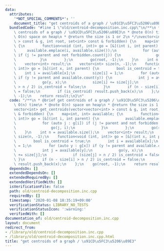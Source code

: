```yaml
---
data:
  attributes:
    '*NOT_SPECIAL_COMMENTS*': ''
    document_title: "get centroids of a graph / \u91CD\u5FC3\u5206\u89E3"
  bundledCode: "#line 1 \"old/centroid-decomposition.inc.cpp\"\n/**\n * @brief get\
    \ centroids of a graph / \u91CD\u5FC3\u5206\u89E3\n * @note O(n) time\n * @note\
    \ O(n) space on heap\n * @return the size is 1 or 2\n */\nvector<int> get_centroids(vector<vector<int>\
    \ > const & g, int root, set<int> const & forbidden) {\n    map<int, int> available;\
    \ {\n        function<void (int, int)> go = [&](int i, int parent) {\n       \
    \     available.emplace(i, available.size());\n            for (auto j : g[i])\
    \ if (j != parent and not forbidden.count(j)) {\n                go(j, i);\n \
    \           }\n        };\n        go(root, -1);\n    }\n    int n = available.size();\n\
    \    vector<int> result;\n    vector<int> size(n, -1);\n    function<void (int,\
    \ int)> go = [&](int x, int parent) {\n        bool is_centroid = true;\n    \
    \    int i = available[x];\n        size[i] = 1;\n        for (auto y : g[x])\
    \ if (y != parent and available.count(y)) {\n            int j = available[y];\n\
    \            go(y, x);\n            size[i] += size[j];\n            if (size[j]\
    \ > n / 2) is_centroid = false;\n        }\n        if (n - size[i] > n / 2) is_centroid\
    \ = false;\n        if (is_centroid) result.push_back(x);\n    };\n    go(root,\
    \ -1);\n    return result;\n}\n"
  code: "/**\n * @brief get centroids of a graph / \u91CD\u5FC3\u5206\u89E3\n * @note\
    \ O(n) time\n * @note O(n) space on heap\n * @return the size is 1 or 2\n */\n\
    vector<int> get_centroids(vector<vector<int> > const & g, int root, set<int> const\
    \ & forbidden) {\n    map<int, int> available; {\n        function<void (int,\
    \ int)> go = [&](int i, int parent) {\n            available.emplace(i, available.size());\n\
    \            for (auto j : g[i]) if (j != parent and not forbidden.count(j)) {\n\
    \                go(j, i);\n            }\n        };\n        go(root, -1);\n\
    \    }\n    int n = available.size();\n    vector<int> result;\n    vector<int>\
    \ size(n, -1);\n    function<void (int, int)> go = [&](int x, int parent) {\n\
    \        bool is_centroid = true;\n        int i = available[x];\n        size[i]\
    \ = 1;\n        for (auto y : g[x]) if (y != parent and available.count(y)) {\n\
    \            int j = available[y];\n            go(y, x);\n            size[i]\
    \ += size[j];\n            if (size[j] > n / 2) is_centroid = false;\n       \
    \ }\n        if (n - size[i] > n / 2) is_centroid = false;\n        if (is_centroid)\
    \ result.push_back(x);\n    };\n    go(root, -1);\n    return result;\n}\n"
  dependsOn: []
  extendedDependsOn: []
  extendedRequiredBy: []
  extendedVerifiedWith: []
  isVerificationFile: false
  path: old/centroid-decomposition.inc.cpp
  requiredBy: []
  timestamp: '2020-01-08 18:35:19+09:00'
  verificationStatus: LIBRARY_NO_TESTS
  verificationStatusIcon: ':warning:'
  verifiedWith: []
documentation_of: old/centroid-decomposition.inc.cpp
layout: document
redirect_from:
- /library/old/centroid-decomposition.inc.cpp
- /library/old/centroid-decomposition.inc.cpp.html
title: "get centroids of a graph / \u91CD\u5FC3\u5206\u89E3"
---
```

